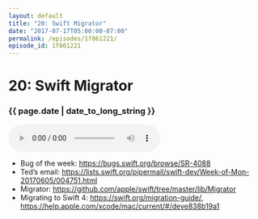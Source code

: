 ```yaml
---
layout: default
title: "20: Swift Migrator"
date: "2017-07-17T05:00:00-07:00"
permalink: /episodes/1f861221/
episode_id: 1f861221
---
```


# 20: Swift Migrator

### {{ page.date | date_to_long_string }}

<audio controls><source src="/audio/1f861221.mp3" type="audio/mpeg"></audio>
<br/>
- Bug of the week: https://bugs.swift.org/browse/SR-4088
- Ted’s email: https://lists.swift.org/pipermail/swift-dev/Week-of-Mon-20170605/004751.html
- Migrator: https://github.com/apple/swift/tree/master/lib/Migrator
- Migrating to Swift 4: https://swift.org/migration-guide/, https://help.apple.com/xcode/mac/current/#/deve838b19a1
